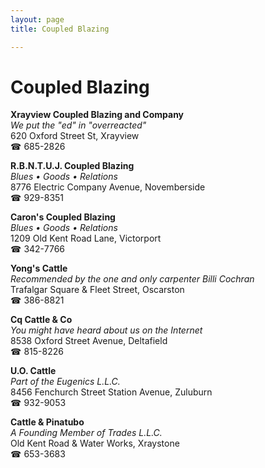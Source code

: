 ```yaml
---
layout: page 
title: Coupled Blazing

---
```



# Coupled Blazing


 **Xrayview Coupled Blazing and Company**  
_We put the "ed" in "overreacted"_  
620 Oxford Street St, Xrayview  
☎ 685-2826

**R.B.N.T.U.J. Coupled Blazing**  
_Blues • Goods • Relations_  
8776 Electric Company Avenue, Novemberside  
☎ 929-8351

**Caron's Coupled Blazing**  
_Blues • Goods • Relations_  
1209 Old Kent Road Lane, Victorport  
☎ 342-7766

**Yong's Cattle**  
_Recommended by the one and only carpenter Billi Cochran_  
Trafalgar Square & Fleet Street, Oscarston  
☎ 386-8821

**Cq Cattle & Co**  
_You might have heard about us on the Internet_  
8538 Oxford Street Avenue, Deltafield  
☎ 815-8226

**U.O. Cattle**  
_Part of the Eugenics L.L.C._  
8456 Fenchurch Street Station Avenue, Zuluburn  
☎ 932-9053

**Cattle & Pinatubo**  
_A Founding Member of Trades L.L.C._  
Old Kent Road & Water Works, Xraystone  
☎ 653-3683


